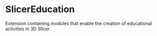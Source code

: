 # SlicerEducation
Extension containing modules that enable the creation of educational activities in 3D Slicer.
